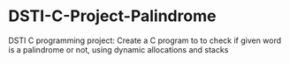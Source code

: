 # DSTI-C-Project-Palindrome
DSTI C programming project: Create a C program to to check if given word is a palindrome or not, using dynamic allocations and stacks
